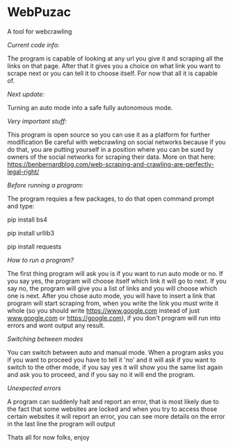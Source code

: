 # WebPuzac
A tool for webcrawling

*Current code info:*

The program is capable of looking at any url you give it and scraping all the links on that page. 
After that it gives you a choice on what link you want to scrape next or you can tell it to choose itself. 
For now that all it is capable of.


*Next update:*

Turning an auto mode into a safe fully autonomous mode.


*Very important stuff:*

This program is open source so you can use it as a platform for further modification
Be careful with webcrawling on social networks because if you do that, you are putting yourself in a position where you can be sued by owners of the social networks for scraping their data.
More on that here: https://benbernardblog.com/web-scraping-and-crawling-are-perfectly-legal-right/


*Before running a program:*

The program requies a few packages, to do that open command prompt and type: 

pip install bs4

pip install urllib3

pip install requests


*How to run a program?*

The first thing program will ask you is if you want to run auto mode or no. 
If you say yes, the program will choose itself which link it will go to next. 
If you say no, the program will give you a list of links and you will choose which one is next. 
After you chose auto mode, you will have to insert a link that program will start scraping from, when you write the link you must write it whole (so you should write https://www.google.com instead of just www.google.com or https://google.com), if you don't program will run into errors and wont output any result.


*Switching between modes*

You can switch between auto and manual mode. 
When a program asks you if you want to proceed you have to tell it 'no' and it will ask if you want to switch to the other mode, if you say yes it will show you the same list again and ask you to proceed, and if you say no it will end the program. 


*Unexpected errors*

A program can suddenly halt and report an error, that is most likely due to the fact that some websites are locked and when you try to access those certain websites it will report an error, you can see more details on the error in the last line the program will output


Thats all for now folks, enjoy
